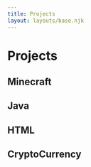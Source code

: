 ```yaml
---
title: Projects
layout: layouts/base.njk
---
```


# Projects


## Minecraft

## Java

## HTML

## CryptoCurrency